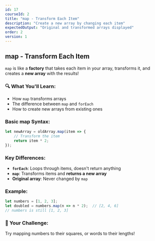 ```yaml
---
id: 17
courseId: 2
title: "map - Transform Each Item"
description: "Create a new array by changing each item"
expectedOutput: "Original and transformed arrays displayed"
order: 2
version: 1
---
```


## map - Transform Each Item

`map` is like a **factory** that takes each item in your array, transforms it, and creates a **new array** with the results!

### 🔍 What You'll Learn:

- How `map` transforms arrays
- The difference between `map` and `forEach`
- How to create new arrays from existing ones

### Basic map Syntax:

```javascript
let newArray = oldArray.map(item => {
    // Transform the item
    return item * 2;
});
```

### Key Differences:

- **`forEach`**: Loops through items, doesn't return anything
- **`map`**: Transforms items and **returns a new array**
- **Original array**: Never changed by `map`

### Example:

```javascript
let numbers = [1, 2, 3];
let doubled = numbers.map(n => n * 2);  // [2, 4, 6]
// numbers is still [1, 2, 3]
```

### 🌟 Your Challenge:

Try mapping numbers to their squares, or words to their lengths!